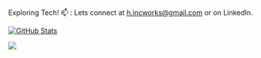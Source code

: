 Exploring Tech!
📫 : Lets connect at h.incworks@gmail.com or on LinkedIn.

[![GitHub Stats](https://gh-readme-profile.vercel.app/api?username=harry3201)](https://github.com/FajarKim/github-readme-profile)

![](https://komarev.com/ghpvc/?username=harry3201&color=yellow&abbreviated=true&label=SEEN+BY&style=plastic)

<!---
harry3201/harry3201 is a ✨ special ✨ repository because its `README.md` (this file) appears on your GitHub profile.
You can click the Preview link to take a look at your changes.
--->
